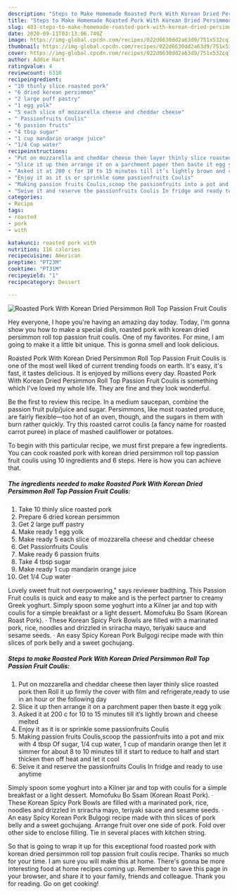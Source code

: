 ```yaml
---
description: "Steps to Make Homemade Roasted Pork With Korean Dried Persimmon Roll Top Passion Fruit Coulis"
title: "Steps to Make Homemade Roasted Pork With Korean Dried Persimmon Roll Top Passion Fruit Coulis"
slug: 403-steps-to-make-homemade-roasted-pork-with-korean-dried-persimmon-roll-top-passion-fruit-coulis
date: 2020-09-11T03:13:06.740Z
image: https://img-global.cpcdn.com/recipes/022d6630dd2a63d9/751x532cq70/roasted-pork-with-korean-dried-persimmon-roll-top-passion-fruit-coulis-recipe-main-photo.jpg
thumbnail: https://img-global.cpcdn.com/recipes/022d6630dd2a63d9/751x532cq70/roasted-pork-with-korean-dried-persimmon-roll-top-passion-fruit-coulis-recipe-main-photo.jpg
cover: https://img-global.cpcdn.com/recipes/022d6630dd2a63d9/751x532cq70/roasted-pork-with-korean-dried-persimmon-roll-top-passion-fruit-coulis-recipe-main-photo.jpg
author: Addie Hart
ratingvalue: 4
reviewcount: 6310
recipeingredient:
- "10 thinly slice roasted pork"
- "6 dried korean persimmon"
- "2 large puff pastry"
- "1 egg yolk"
- "5 each slice of mozzarella cheese and cheddar cheese"
- " Passionfruits Coulis"
- "6 passion fruits"
- "4 tbsp sugar"
- "1 cup mandarin orange juice"
- "1/4 Cup water"
recipeinstructions:
- "Put on mozzarella and cheddar cheese then layer thinly slice roasted pork then Roll it up firmly the cover with film and refrigerate,ready to use in an hour or the following day"
- "Slice it up then arrange it on a parchment paper then baste it egg yolk"
- "Asked it at 200 c for 10 to 15 minutes till it’s lightly brown and cheese melted"
- "Enjoy it as it is or sprinkle some passionfruits Coulis"
- "Making passion fruits Coulis,scoop the passionfruits into a pot and mix with 4 tbsp Of sugar, 1/4 cup water, 1 cup of mandarin orange then let it simmer for about 8 to 10 minutes till it start to reduce to half and start thicken then off heat and let it cool"
- "Seive it and reserve the passionfruits Coulis In fridge and ready to use anytime"
categories:
- Recipe
tags:
- roasted
- pork
- with

katakunci: roasted pork with 
nutrition: 116 calories
recipecuisine: American
preptime: "PT23M"
cooktime: "PT31M"
recipeyield: "1"
recipecategory: Dessert

---
```



![Roasted Pork With Korean Dried Persimmon Roll Top Passion Fruit Coulis](https://img-global.cpcdn.com/recipes/022d6630dd2a63d9/751x532cq70/roasted-pork-with-korean-dried-persimmon-roll-top-passion-fruit-coulis-recipe-main-photo.jpg)

Hey everyone, I hope you're having an amazing day today. Today, I'm gonna show you how to make a special dish, roasted pork with korean dried persimmon roll top passion fruit coulis. One of my favorites. For mine, I am going to make it a little bit unique. This is gonna smell and look delicious.

Roasted Pork With Korean Dried Persimmon Roll Top Passion Fruit Coulis is one of the most well liked of current trending foods on earth. It's easy, it's fast, it tastes delicious. It is enjoyed by millions every day. Roasted Pork With Korean Dried Persimmon Roll Top Passion Fruit Coulis is something which I've loved my whole life. They are fine and they look wonderful.

Be the first to review this recipe. In a medium saucepan, combine the passion fruit pulp/juice and sugar. Persimmons, like most roasted produce, are fairly flexible—too hot of an oven, though, and the sugars in them with burn rather quickly. Try this roasted carrot coulis (a fancy name for roasted carrot puree) in place of mashed cauliflower or potatoes.


To begin with this particular recipe, we must first prepare a few ingredients. You can cook roasted pork with korean dried persimmon roll top passion fruit coulis using 10 ingredients and 6 steps. Here is how you can achieve that.

<!--inarticleads1-->

##### The ingredients needed to make Roasted Pork With Korean Dried Persimmon Roll Top Passion Fruit Coulis:

1. Take 10 thinly slice roasted pork
1. Prepare 6 dried korean persimmon
1. Get 2 large puff pastry
1. Make ready 1 egg yolk
1. Make ready 5 each slice of mozzarella cheese and cheddar cheese
1. Get  Passionfruits Coulis
1. Make ready 6 passion fruits
1. Take 4 tbsp sugar
1. Make ready 1 cup mandarin orange juice
1. Get 1/4 Cup water


Lovely sweet fruit not overpowering,&#34; says reviewer badthing. This Passion Fruit coulis is quick and easy to make and is the perfect partner to creamy Greek yoghurt. Simply spoon some yoghurt into a Kilner jar and top with coulis for a simple breakfast or a light dessert. Momofuku Bo Ssam (Korean Roast Pork). · These Korean Spicy Pork Bowls are filled with a marinated pork, rice, noodles and drizzled in sriracha mayo, teriyaki sauce and sesame seeds. · An easy Spicy Korean Pork Bulgogi recipe made with thin slices of pork belly and a sweet gochujang. 

<!--inarticleads2-->

##### Steps to make Roasted Pork With Korean Dried Persimmon Roll Top Passion Fruit Coulis:

1. Put on mozzarella and cheddar cheese then layer thinly slice roasted pork then Roll it up firmly the cover with film and refrigerate,ready to use in an hour or the following day
1. Slice it up then arrange it on a parchment paper then baste it egg yolk
1. Asked it at 200 c for 10 to 15 minutes till it’s lightly brown and cheese melted
1. Enjoy it as it is or sprinkle some passionfruits Coulis
1. Making passion fruits Coulis,scoop the passionfruits into a pot and mix with 4 tbsp Of sugar, 1/4 cup water, 1 cup of mandarin orange then let it simmer for about 8 to 10 minutes till it start to reduce to half and start thicken then off heat and let it cool
1. Seive it and reserve the passionfruits Coulis In fridge and ready to use anytime


Simply spoon some yoghurt into a Kilner jar and top with coulis for a simple breakfast or a light dessert. Momofuku Bo Ssam (Korean Roast Pork). · These Korean Spicy Pork Bowls are filled with a marinated pork, rice, noodles and drizzled in sriracha mayo, teriyaki sauce and sesame seeds. · An easy Spicy Korean Pork Bulgogi recipe made with thin slices of pork belly and a sweet gochujang. Arrange fruit over one side of pork. Fold over other side to enclose filling. Tie in several places with kitchen string. 

So that is going to wrap it up for this exceptional food roasted pork with korean dried persimmon roll top passion fruit coulis recipe. Thanks so much for your time. I am sure you will make this at home. There's gonna be more interesting food at home recipes coming up. Remember to save this page in your browser, and share it to your family, friends and colleague. Thank you for reading. Go on get cooking!
